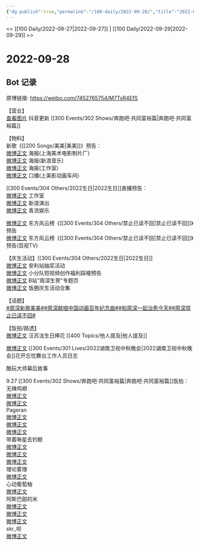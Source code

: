 ```yaml
---
{"dg-publish":true,"permalink":"/100-daily/2022-09-28/","title":"2022-09-28"}
---
```



<< [[100 Daily/2022-09-27\|2022-09-27]] | [[100 Daily/2022-09-29\|2022-09-29]] >>

# 2022-09-28

## Bot 记录

原博链接: https://weibo.com/7452765754/M7TsR4EfS

【营业】  
[查看图片](https://wx4.sinaimg.cn/large/0088n2Pggy1h6mqcimmgoj30ku112wh5.jpg) 抖音更新 [[300 Events/302 Shows/奔跑吧·共同富裕篇\|奔跑吧·共同富裕篇]]

【物料】  
新歌《[[200 Songs/美美\|美美]]》预告：  
[微博正文](http://weibo.com/1984803191/M7OdthS5n) 海报(上海美术电影制片厂)  
[微博正文](http://weibo.com/1266269835/M7Od3dgTw) 海报(新浪音乐)  
[微博正文](http://weibo.com/7478855230/M7OfuhsyR) 海报(工作室)  
[微博正文](http://weibo.com/7191744979/M7OBPfM1a) 口播(上美影动画车间)

[[300 Events/304 Others/2022生日\|2022生日]]直播预告：  
[微博正文](http://weibo.com/7478855230/M7QzBC9wd) 工作室  
[微博正文](http://weibo.com/6579479312/M7QvVxcfg) 新浪演出  
[微博正文](http://weibo.com/6192935507/M7Qwp6mUH) 青流娱乐

[微博正文](http://weibo.com/7779932378/M7OZSw5LN) 东方风云榜《[[300 Events/304 Others/禁止已读不回\|禁止已读不回]]》预告  
[微博正文](https://weibo.com/7516842376/M7P4eBWmo) 东方风云榜《[[300 Events/304 Others/禁止已读不回\|禁止已读不回]]》预告(百视TV)

【庆生活动】[[300 Events/304 Others/2022生日\|2022生日]]  
[微博正文](https://weibo.com/7469017930/M7OrKgGDQ) 安利站抽奖活动  
[微博正文](https://weibo.com/5516625428/M7PufoFgM) 小分队短视频创作福利踩楼预告  
[微博正文](https://weibo.com/6466290670/M7RYnjL81) B站"周深生贺"专题页  
[微博正文](https://weibo.com/3910023440/M7Gkm6P1e) 饭圈庆生活动合集

【话题】  
[#周深新歌美美#](https://s.weibo.com/weibo?q=%23%E5%91%A8%E6%B7%B1%E6%96%B0%E6%AD%8C%E7%BE%8E%E7%BE%8E%23)[#周深献唱中国动画百年纪念曲#](https://s.weibo.com/weibo?q=%23%E5%91%A8%E6%B7%B1%E7%8C%AE%E5%94%B1%E4%B8%AD%E5%9B%BD%E5%8A%A8%E7%94%BB%E7%99%BE%E5%B9%B4%E7%BA%AA%E5%BF%B5%E6%9B%B2%23)[#和周深一起治愈今天#](https://s.weibo.com/weibo?q=%23%E5%92%8C%E5%91%A8%E6%B7%B1%E4%B8%80%E8%B5%B7%E6%B2%BB%E6%84%88%E4%BB%8A%E5%A4%A9%23)[#周深禁止已读不回#](https://s.weibo.com/weibo?q=%23%E5%91%A8%E6%B7%B1%E7%A6%81%E6%AD%A2%E5%B7%B2%E8%AF%BB%E4%B8%8D%E5%9B%9E%23)

【饭拍/路透】  
[微博正文](http://weibo.com/1625646585/M7RHLBLLO) 汪苏泷生日捧花 [[400 Topics/他人提及\|他人提及]]

[微博正文](https://weibo.com/6442115267/M7NXkF5XO) [[300 Events/301 Lives/2022湖南卫视中秋晚会\|2022湖南卫视中秋晚会]]花开忘忧舞台工作人员日志

[](https://m.weibo.cn/7337733877/4818765747327767) 酷玩大师幕后故事

9.27 [[300 Events/302 Shows/奔跑吧·共同富裕篇\|奔跑吧·共同富裕篇]]饭拍：  
无辣鸡翅  
[微博正文](http://weibo.com/7495641082/M7KrDen3S)  
[微博正文](http://weibo.com/7495641082/M7SIDs05k)  
Pageran  
[微博正文](http://weibo.com/7633014126/M7OcgeB1V)  
[微博正文](http://weibo.com/7633014126/M7RXebr0e)  
[微博正文](http://weibo.com/7633014126/M7SYa6vWs)  
带着啾星去钓鲸  
[微博正文](http://weibo.com/3246571812/M7O1ppvK6)  
[微博正文](http://weibo.com/3246571812/M7Ono9Kl0)  
[微博正文](http://weibo.com/3246571812/M7SNA9aXg)  
理论雾理  
[微博正文](http://weibo.com/7458115630/M7KjHdBTG)  
心动葡萄柚  
[微博正文](http://weibo.com/7568338314/M7OVljfFo)  
阿斯巴甜的米  
[微博正文](https://weibo.com/3199780861/M7KtCsz8n)  
[微博正文](http://weibo.com/3199780861/M7PEDiss9)  
[微博正文](https://weibo.com/3199780861/M7PRfuDyH)  
skr_呗  
[微博正文](https://weibo.com/6433509682/M7QCXFV48)
